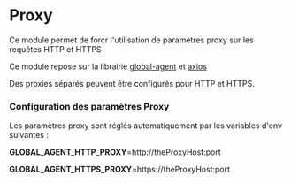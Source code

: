 # Proxy

Ce module permet de forcr l'utilisation de paramètres proxy sur les requêtes HTTP et HTTPS

Ce module repose sur la librairie [global-agent](https://www.npmjs.com/package/global-agent) et [axios](https://www.npmjs.com/package/axios)

Des proxies séparés peuvent être configurés pour HTTP et HTTPS.

### Configuration des paramètres Proxy

Les paramètres proxy sont réglés automatiquement par les variables d'env suivantes :

**GLOBAL_AGENT_HTTP_PROXY**=http://theProxyHost:port

**GLOBAL_AGENT_HTTPS_PROXY**=https://theProxyHost:port
